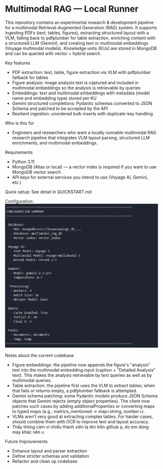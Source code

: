 # Multimodal RAG — Local Runner

This repository contains an experimental research & development pipeline for a multimodal Retrieval-Augmented Generation (RAG) system. It supports ingesting PDFs (text, tables, figures), extracting structured layout with a VLM, falling back to pdfplumber for table extraction, enriching content with a structured LLM (Gemini), and creating text or multimodal embeddings (Voyage multmodal models). Knowledge units (KUs) are stored in MongoDB and can be queried with vector + hybrid search.

Key features
- PDF extraction: text, table, figure extraction via VLM with pdfplumber fallback for tables
- Figure analysis: image analysis text is captured and included in multimodal embeddings so the analysis is retrievable by queries
- Embeddings: text and multimodal embeddings with metadata (model name and embedding type) stored per KU
- Gemini structured completions: Pydantic schemas converted to JSON Schema and patched to be accepted by the API
- Resilient ingestion: unordered bulk inserts with duplicate-key handling

Who is this for
- Engineers and researchers who want a locally runnable multimodal RAG research pipeline that integrates VLM layout parsing, structured LLM enrichments, and multimodal embeddings.

Requirements
- Python 3.11
- MongoDB (Atlas or local) — a vector index is required if you want to use MongoDB vector search
- API keys for external services you intend to use (Voyage AI, Gemini, etc.)

Quick setup: See detail in QUICKSTART.md

Configuration: 
![Configuration Overview](images/config.png)


Notes about the current codebase
- Figure embeddings: the pipeline now appends the figure's "analysis" text into the multimodal embedding input (caption + "Detailed Analysis" text). This makes the analysis retrievable by text queries as well as by multimodal queries.
- Table extraction: the pipeline first uses the VLM to extract tables; when that fails or returns empty, a pdfplumber fallback is attempted.
- Gemini schema patching: some Pydantic models produce JSON Schema objects that Gemini rejects (empty object properties). The client now patches such cases by adding additionalProperties or converting maps to typed maps (e.g., metrics_mentioned -> map<string, number>).
- VLMs aren’t very good at extracting complex tables. For harder cases, should combine them with OCR to improve text and layout accuracy.
- Thầy thông cảm vì nhiều thành viên lạ tên trên github ạ, do em dùng máy khác nên v.


Future Improvements
- Enhance layout and parser extraction
- Define stricter schemas and validation
- Refactor and clean up codebase